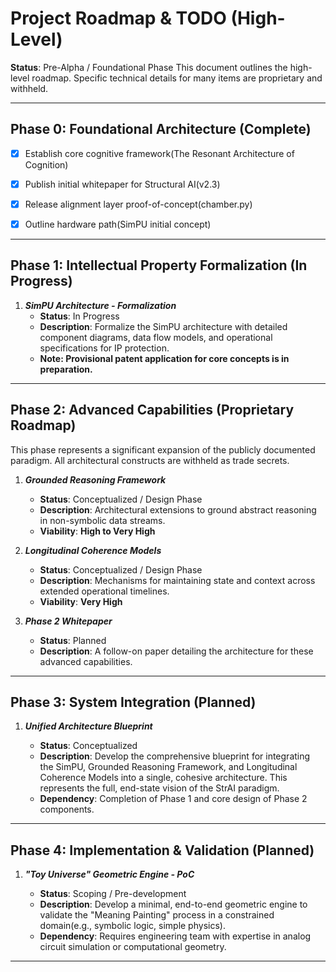 # Project Roadmap & TODO (High-Level)

**Status**: Pre-Alpha / Foundational Phase
This document outlines the high-level roadmap. Specific technical details for many items are proprietary and withheld.

---

## Phase 0: Foundational Architecture (Complete)

- [x] Establish core cognitive framework(The Resonant Architecture of Cognition)

- [x] Publish initial whitepaper for Structural AI(v2.3)

- [x] Release alignment layer proof-of-concept(chamber.py)

- [x] Outline hardware path(SimPU initial concept)

---

## Phase 1: Intellectual Property Formalization (In Progress)

1. ***SimPU Architecture - Formalization***
    - **Status**: In Progress
    - **Description**: Formalize the SimPU architecture with detailed component diagrams, data flow models, and operational specifications for IP protection.
    - **Note: Provisional patent application for core concepts is in preparation.**

---

## Phase 2: Advanced Capabilities (Proprietary Roadmap)

This phase represents a significant expansion of the publicly documented paradigm. All architectural constructs are withheld as trade secrets.

1. ***Grounded Reasoning Framework***
    - **Status**: Conceptualized / Design Phase
    - **Description**: Architectural extensions to ground abstract reasoning in non-symbolic data streams.
    - **Viability**: **High to Very High**

2. ***Longitudinal Coherence Models***
    - **Status**: Conceptualized / Design Phase
    - **Description**: Mechanisms for maintaining state and context across extended operational timelines.
    - **Viability**: **Very High**

3. ***Phase 2 Whitepaper***
    - **Status**: Planned
    - **Description**: A follow-on paper detailing the architecture for these advanced capabilities.

---

## Phase 3: System Integration (Planned)

1. ***Unified Architecture Blueprint***

    - **Status**: Conceptualized
    - **Description**: Develop the comprehensive blueprint for integrating the SimPU, Grounded Reasoning Framework, and Longitudinal Coherence Models into a single, cohesive architecture. This represents the full, end-state vision of the StrAI paradigm.
    - **Dependency**: Completion of Phase 1 and core design of Phase 2 components.

---

## Phase 4: Implementation & Validation (Planned)

1. ***"Toy Universe" Geometric Engine - PoC***

    - **Status**: Scoping / Pre-development
    - **Description**: Develop a minimal, end-to-end geometric engine to validate the "Meaning Painting" process in a constrained domain(e.g., symbolic logic, simple physics).
    - **Dependency**: Requires engineering team with expertise in analog circuit simulation or computational geometry.

---
